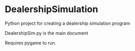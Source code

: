 # DealershipSimulation
Python project for creating a dealership simulation program

DealershipSim.py is the main document

Requires pygame to run.
